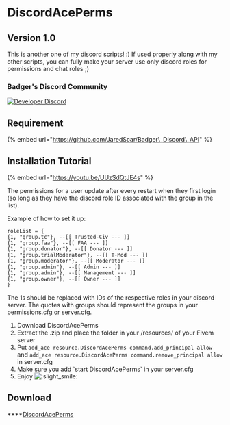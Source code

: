 # DiscordAcePerms

## **Version 1.0**

This is another one of my discord scripts! :\) If used properly along with my other scripts, you can fully make your server use only discord roles for permissions and chat roles ;\)

### Badger's Discord Community

[![Developer Discord](https://discordapp.com/api/guilds/597445834153525298/widget.png?style=banner4)](https://discord.com/invite/WjB5VFz)

## **Requirement**

{% embed url="https://github.com/JaredScar/Badger\_Discord\_API" %}

## **Installation Tutorial**

{% embed url="https://youtu.be/UUzSdQtJE4s" %}

The permissions for a user update after every restart when they first login \(so long as they have the discord role ID associated with the group in the list\).

Example of how to set it up:

```text
roleList = {
{1, "group.tc"}, --[[ Trusted-Civ --- ]] 
{1, "group.faa"}, --[[ FAA --- ]]
{1, "group.donator"}, --[[ Donator --- ]]
{1, "group.trialModerator"}, --[[ T-Mod --- ]] 
{1, "group.moderator"}, --[[ Moderator --- ]]
{1, "group.admin"}, --[[ Admin --- ]]
{1, "group.admin"}, --[[ Management --- ]]
{1, "group.owner"}, --[[ Owner --- ]]
}
```

The 1s should be replaced with IDs of the respective roles in your discord server. The quotes with groups should represent the groups in your permissions.cfg or server.cfg.

1. Download DiscordAcePerms
2. Extract the .zip and place the folder in your /resources/ of your Fivem server
3. Put `add_ace resource.DiscordAcePerms command.add_principal allow` and `add_ace resource.DiscordAcePerms command.remove_principal allow` in server.cfg
4. Make sure you add \`start DiscordAcePerms\` in your server.cfg
5. Enjoy ![:slight\_smile:](https://forum.cfx.re/images/emoji/twitter/slight_smile.png?v=9)

## **Download**

 ****[DiscordAcePerms](https://github.com/TheWolfBadger/DiscordAcePerms)

